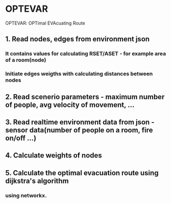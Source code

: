 # OPTEVAR
OPTEVAR: OPTimal EVAcuating Route

## 1. Read nodes, edges from environment json
### It contains values for calculating RSET/ASET - for example area of a room(node)
### Initiate edges weigths with calculating distances between nodes

## 2. Read scenerio parameters - maximum number of people, avg velocity of movement, ...

## 3. Read realtime environment data from json - sensor data(number of people on a room, fire on/off ...)

## 4. Calculate weights of nodes

## 5. Calculate the optimal evacuation route using dijkstra's algorithm
### using networkx.
